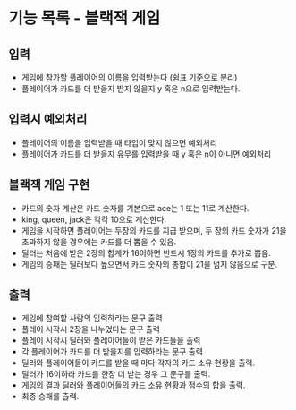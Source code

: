 # 기능 목록 - 블랙잭 게임

## 입력
- 게임에 참가할 플레이어의 이름을 입력받는다 (쉼표 기준으로 분리)
- 플레이어가 카드를 더 받을지 받지 않을지 y 혹은 n으로 입력받는다.

## 입력시 예외처리
- 플레이어의 이름을 입력받을 때 타입이 맞지 않으면 예외처리
- 플레이어가 카드를 더 받을지 유무를 입력받을 때 y 혹은 n이 아니면 예외처리

## 블랙잭 게임 구현
- 카드의 숫자 계산은 카드 숫자를 기본으로 ace는 1 또는 11로 계산한다.
- king, queen, jack은 각각 10으로 계산한다.
- 게임을 시작하면 플레이어는 두장의 카드를 지급 받으며, 두 장의 카드 숫자가 21을 초과하지 않을 경우에는 카드를 더 뽑을 수 있음.
- 딜러는 처음에 받은 2장의 합계가 16이하면 반드시 1장의 카드를 추가로 뽑음.
- 게임의 승패는 딜러보다 높으면서 카드 숫자의 총합이 21을 넘지 않음으로 구분.

## 출력
- 게임에 참여할 사람의 입력하라는 문구 출력
- 플레이 시작시 2장을 나누었다는 문구 출력
- 플레이 시작시 딜러와 플레이어들이 받은 카드들을 출력
- 각 플레이어가 카드를 더 받을지를 입력하라는 문구 출력
- 딜러와 플레이어들이 카드를 받을 때 마다 각자의 카드 소유 현황을 출력.
- 딜러가 16이하라 카드를 한장 더 받는 경우 그 문구를 출력.
- 게임의 결과 딜러와 플레이어들의 카드 소유 현황과 점수의 합을 출력.
- 최종 승패를 출력.